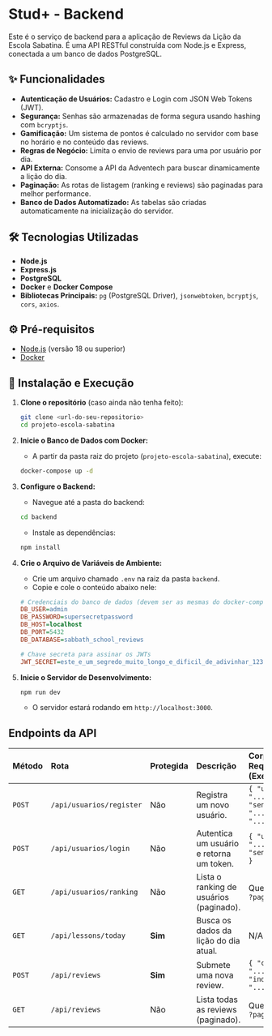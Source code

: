 # Stud+ - Backend

Este é o serviço de backend para a aplicação de Reviews da Lição da Escola Sabatina. É uma API RESTful construída com Node.js e Express, conectada a um banco de dados PostgreSQL.

## ✨ Funcionalidades

-   **Autenticação de Usuários:** Cadastro e Login com JSON Web Tokens (JWT).
-   **Segurança:** Senhas são armazenadas de forma segura usando hashing com `bcryptjs`.
-   **Gamificação:** Um sistema de pontos é calculado no servidor com base no horário e no conteúdo das reviews.
-   **Regras de Negócio:** Limita o envio de reviews para uma por usuário por dia.
-   **API Externa:** Consome a API da Adventech para buscar dinamicamente a lição do dia.
-   **Paginação:** As rotas de listagem (ranking e reviews) são paginadas para melhor performance.
-   **Banco de Dados Automatizado:** As tabelas são criadas automaticamente na inicialização do servidor.

## 🛠️ Tecnologias Utilizadas

-   **Node.js**
-   **Express.js**
-   **PostgreSQL**
-   **Docker** e **Docker Compose**
-   **Bibliotecas Principais:** `pg` (PostgreSQL Driver), `jsonwebtoken`, `bcryptjs`, `cors`, `axios`.

## ⚙️ Pré-requisitos

-   [Node.js](https://nodejs.org/) (versão 18 ou superior)
-   [Docker](https://www.docker.com/products/docker-desktop/)

## 🚀 Instalação e Execução

1.  **Clone o repositório** (caso ainda não tenha feito):
    ```bash
    git clone <url-do-seu-repositorio>
    cd projeto-escola-sabatina
    ```

2.  **Inicie o Banco de Dados com Docker:**
    * A partir da pasta raiz do projeto (`projeto-escola-sabatina`), execute:
    ```bash
    docker-compose up -d
    ```

3.  **Configure o Backend:**
    * Navegue até a pasta do backend:
    ```bash
    cd backend
    ```
    * Instale as dependências:
    ```bash
    npm install
    ```

4.  **Crie o Arquivo de Variáveis de Ambiente:**
    * Crie um arquivo chamado `.env` na raiz da pasta `backend`.
    * Copie e cole o conteúdo abaixo nele:
    ```ini
    # Credenciais do banco de dados (devem ser as mesmas do docker-compose.yml)
    DB_USER=admin
    DB_PASSWORD=supersecretpassword
    DB_HOST=localhost
    DB_PORT=5432
    DB_DATABASE=sabbath_school_reviews

    # Chave secreta para assinar os JWTs
    JWT_SECRET=este_e_um_segredo_muito_longo_e_dificil_de_adivinhar_12345
    ```

5.  **Inicie o Servidor de Desenvolvimento:**
    ```bash
    npm run dev
    ```
    * O servidor estará rodando em `http://localhost:3000`.

## Endpoints da API

| Método | Rota                     | Protegida | Descrição                               | Corpo da Requisição (Exemplo)                                    |
| :----- | :----------------------- | :-------- | :-------------------------------------- | :--------------------------------------------------------------- |
| `POST` | `/api/usuarios/register` | Não       | Registra um novo usuário.               | `{ "usuario": "...", "senha": "...", "pais": "...", ... }`        |
| `POST` | `/api/usuarios/login`    | Não       | Autentica um usuário e retorna um token.  | `{ "usuario": "...", "senha": "..." }`                             |
| `GET`  | `/api/usuarios/ranking`  | Não       | Lista o ranking de usuários (paginado).   | Query Params: `?page=1`                                          |
| `GET`  | `/api/lessons/today`     | **Sim** | Busca os dados da lição do dia atual.     | N/A                                                              |
| `POST` | `/api/reviews`           | **Sim** | Submete uma nova review.                | `{ "conteudo": "...", "indiceLicao": "..." }`                   |
| `GET`  | `/api/reviews`           | Não       | Lista todas as reviews (paginado).      | Query Params: `?page=1`                                          |